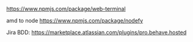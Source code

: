 https://www.npmjs.com/package/web-terminal

amd to node https://www.npmjs.com/package/nodefy

Jira BDD: https://marketplace.atlassian.com/plugins/pro.behave.hosted